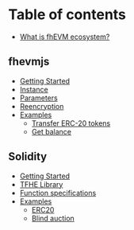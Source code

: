 # Table of contents

- [What is fhEVM ecosystem?](README.md)

## fhevmjs

- [Getting Started](sdk/getting_started.md)
- [Instance](sdk/instance.md)
- [Parameters](sdk/parameters.md)
- [Reencryption](sdk/reencryption.md)
- [Examples](sdk/examples.md)
  - [Transfer ERC-20 tokens](sdk/examples.md#transfer-erc-20-tokens)
  - [Get balance](sdk/examples.md#get-balance)

## Solidity

- [Getting Started](solidity/getting_started.md)
- [TFHE Library](solidity/library.md)
- [Function specifications](solidity/functions.md)
- [Examples](solidity/examples.md)
  - [ERC20](solidity/examples.md#ERC-20)
  - [Blind auction](solidity/examples.md#blind-auction)
<!--
## Developers

- [Contributing](dev/contributing.md)
-->
